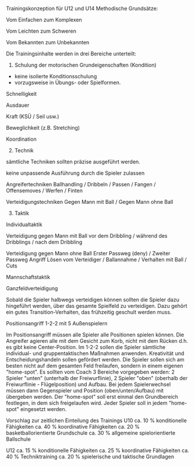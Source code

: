 
Trainingskonzeption für U12 und U14
Methodische Grundsätze:

Vom Einfachen zum Komplexen

Vom Leichten zum Schweren

Vom Bekannten zum Unbekannten

Die Trainingsinhalte werden in drei Bereiche unterteilt:

1. Schulung der motorischen Grundeigenschaften (Kondition)
- keine isolierte Konditionsschulung
- vorzugsweise in Übungs- oder Spielformen.

Schnelligkeit

Ausdauer

Kraft (KSÜ / Seil usw.)

Beweglichkeit (z.B. Stretching)

Koordination

2. Technik

sämtliche Techniken sollten präzise ausgeführt werden.

keine unpassende Ausführung durch die Spieler zulassen

Angreifertechniken
Ballhandling / Dribbeln / Passen / Fangen / Offensemoves / Werfen / Finten

Verteidigungstechniken
Gegen Mann mit Ball / Gegen Mann ohne Ball


3. Taktik

Individualtaktik

Verteidigung gegen Mann mit Ball
vor dem Dribbling / während des Dribblings / nach dem Dribbling

Verteidigung gegen Mann ohne Ball
Erster Passweg (deny) / Zweiter Passweg
Angriff
Lösen vom Verteidiger / Ballannahme / Verhalten mit Ball / Cuts


Mannschaftstaktik

Ganzfeldverteidigung

Sobald die Spieler halbwegs verteidigen können sollten die Spieler dazu hingeführt werden, über das gesamte Spielfeld zu verteidigen. Dazu gehört ein gutes Transition-Verhalten, das frühzeitig geschult werden muss.

Positionsangriff 1-2-2 mit 5 Außenspielern

Im Positionsangriff müssen alle Spieler alle Positionen spielen können. Die Angreifer agieren alle mit dem Gesicht zum Korb, nicht mit dem Rücken d.h. es gibt keine Center-Position. Im 1-2-2 sollen die Spieler sämtliche individual- und gruppentaktischen Maßnahmen anwenden. Kreativität und Entscheidungshandeln sollen gefördert werden. Die Spieler sollen sich am besten nicht auf dem gesamten Feld freilaufen, sondern in einem eigenen "home-spot". Es sollten vom Coach 3 Bereiche vorgegeben werden: 2 Spieler "unten" (unterhalb der Freiwurflinie), 2 Spieler "oben" (oberhalb der Freiwurflinie - Flügelposition) und Aufbau. Bei jedem Spielerwechsel müssen dann Gegenspieler und Position (oben/unten/Aufbau) mit übergeben werden. Der "home-spot" soll erst einmal den Grundbereich festlegen, in dem sich freigelaufen wird. Jeder Spieler soll in jedem "home-spot" eingesetzt werden.


Vorschlag zur zeitlichen Einteilung des Trainings
U10
ca. 10 % konditionelle Fähigkeiten
ca. 40 % koordinative Fähigkeiten
ca. 20 % basketballorientierte Grundschule
ca. 30 % allgemeine spielorientierte Ballschule

U12
ca. 15 % konditionelle Fähigkeiten
ca. 25 % koordinative Fähigkeiten
ca. 40 % Techniktraining
ca. 20 % spielerische und taktische Grundlagen


